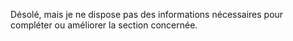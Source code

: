 Désolé, mais je ne dispose pas des informations nécessaires pour compléter ou améliorer la section concernée.